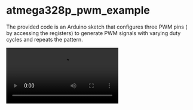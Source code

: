 # atmega328p_pwm_example
The provided code is an Arduino sketch that configures three PWM pins ( by accessing the registers)   to generate PWM signals with varying duty cycles and repeats the pattern.

![App Screenshot](video/vid.mp4)


